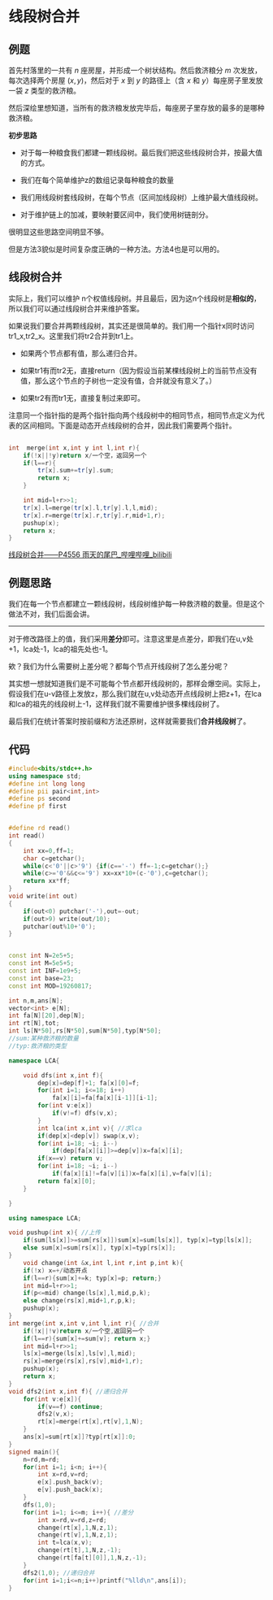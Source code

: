 # 线段树合并

## 例题

首先村落里的一共有 $n$ 座房屋，并形成一个树状结构。然后救济粮分 $m$ 次发放，每次选择两个房屋 $(x, y)$，然后对于 $x$ 到 $y$ 的路径上（含 $x$ 和 $y$）每座房子里发放一袋 $z$ 类型的救济粮。

然后深绘里想知道，当所有的救济粮发放完毕后，每座房子里存放的最多的是哪种救济粮。

**初步思路**

- 对于每一种粮食我们都建一颗线段树。最后我们把这些线段树合并，按最大值的方式。

- 我们在每个简单维护z的数组记录每种粮食的数量

- 我们用线段树套线段树，在每个节点（区间加线段树）上维护最大值线段树。

- 对于维护链上的加减，要映射要区间中，我们使用树链剖分。

很明显这些思路空间明显不够。

但是方法3貌似是时间复杂度正确的一种方法。方法4也是可以用的。

## 线段树合并

实际上，我们可以维护 n个权值线段树。并且最后，因为这n个线段树是**相似的**，所以我们可以通过线段树合并来维护答案。  

如果说我们要合并两颗线段树，其实还是很简单的。我们用一个指针x同时访问tr1_x,tr2_x。这里我们将tr2合并到tr1上。

- 如果两个节点都有值，那么递归合并。

- 如果tr1有而tr2无，直接return（因为假设当前某棵线段树上的当前节点没有值，那么这个节点的子树也一定没有值，合并就没有意义了。）

- 如果tr2有而tr1无，直接复制过来即可。

注意同一个指针指的是两个指针指向两个线段树中的相同节点，相同节点定义为代表的区间相同。下面是动态开点线段树的合并，因此我们需要两个指针。

```C++

int  merge(int x,int y int l,int r){
	if(!x||!y)return x/一个空，返回另一个
	if(l==r){
		tr[x].sum+=tr[y].sum;
		return x;
	}

	int mid=l+r>>1;
	tr[x].l=merge(tr[x].l,tr[y].l,l,mid);
	tr[x].r=merge(tr[x].r,tr[y].r,mid+1,r);
	pushup(x);
	return x;
}
```

[线段树合并——P4556 雨天的尾巴_哔哩哔哩_bilibili](https://www.bilibili.com/video/BV1az4y147Wq/?vd_source=f45ea4e1e4b3b73d5f07c57b46c43aba)


## 例题思路

我们在每一个节点都建立一颗线段树，线段树维护每一种救济粮的数量。但是这个做法不对，我们后面会讲。

---

对于修改路径上的值，我们采用**差分**即可。注意这里是点差分，即我们在u,v处+1，lca处-1，lca的祖先处也-1。

欸？我们为什么需要树上差分呢？都每个节点开线段树了怎么差分呢？

其实想一想就知道我们是不可能每个节点都开线段树的，那样会爆空间。实际上，假设我们在u-v路径上发放z，那么我们就在u,v处动态开点线段树上把z+1，在lca和lca的祖先的线段树上-1，这样我们就不需要维护很多棵线段树了。

最后我们在统计答案时按前缀和方法还原树，这样就需要我们**合并线段树**了。

## 代码

```C++
#include<bits/stdc++.h>
using namespace std;
#define int long long
#define pii pair<int,int>
#define ps second
#define pf first


#define rd read()
int read()
{
	int xx=0,ff=1;
	char c=getchar();
	while(c<'0'||c>'9') {if(c=='-') ff=-1;c=getchar();}
	while(c>='0'&&c<='9') xx=xx*10+(c-'0'),c=getchar();
	return xx*ff;
}
void write(int out)
{
	if(out<0) putchar('-'),out=-out;
	if(out>9) write(out/10);
	putchar(out%10+'0');
}


const int N=2e5+5;
const int M=5e5+5;
const int INF=1e9+5;
const int base=23;
const int MOD=19260817;

int n,m,ans[N];
vector<int> e[N];
int fa[N][20],dep[N];
int rt[N],tot;
int ls[N*50],rs[N*50],sum[N*50],typ[N*50];
//sum:某种救济粮的数量
//typ:救济粮的类型

namespace LCA{

	void dfs(int x,int f){ 
		dep[x]=dep[f]+1; fa[x][0]=f;
		for(int i=1; i<=18; i++)
			fa[x][i]=fa[fa[x][i-1]][i-1]; 
		for(int v:e[x])
			if(v!=f) dfs(v,x);
		}
		int lca(int x,int v){ //求lca
		if(dep[x]<dep[v]) swap(x,v);
		for(int i=18; ~i; i--)
			if(dep[fa[x][i]]>=dep[v])x=fa[x][i];
		if(x==v) return v;
		for(int i=18; ~i; i--)
			if(fa[x][i]!=fa[v][i])x=fa[x][i],v=fa[v][i];
		return fa[x][0];
	}

}

using namespace LCA;

void pushup(int x){ //上传
	if(sum[ls[x]]>=sum[rs[x]])sum[x]=sum[ls[x]], typ[x]=typ[ls[x]];
	else sum[x]=sum[rs[x]], typ[x]=typ[rs[x]];
}
	void change(int &x,int l,int r,int p,int k){ 
	if(!x) x=+/动态开点
	if(l==r){sum[x]+=k; typ[x]=p; return;}
	int mid=l+r>>1;
	if(p<=mid) change(ls[x],l,mid,p,k);
	else change(rs[x],mid+1,r,p,k);
	pushup(x);
}
int merge(int x,int v,int l,int r){ //合并
	if(!x||!v)return x/一个空,返回另一个
	if(l==r){sum[x]+=sum[v]; return x;}
	int mid=l+r>>1;
	ls[x]=merge(ls[x],ls[v],l,mid);
	rs[x]=merge(rs[x],rs[v],mid+1,r);
	pushup(x);
	return x;
}
void dfs2(int x,int f){ //递归合并
	for(int v:e[x]){
		if(v==f) continue;
		dfs2(v,x);
		rt[x]=merge(rt[x],rt[v],1,N);
	}
	ans[x]=sum[rt[x]]?typ[rt[x]]:0;
}
signed main(){
	n=rd,m=rd;
	for(int i=1; i<n; i++){
		int x=rd,v=rd;
		e[x].push_back(v);
		e[v].push_back(x);
	}
	dfs(1,0); 
	for(int i=1; i<=m; i++){ //差分
		int x=rd,v=rd,z=rd;
		change(rt[x],1,N,z,1);
		change(rt[v],1,N,z,1);
		int t=lca(x,v);
		change(rt[t],1,N,z,-1);
		change(rt[fa[t][0]],1,N,z,-1);
	}
	dfs2(1,0); //递归合并
	for(int i=1;i<=n;i++)printf("%lld\n",ans[i]);
}
```

